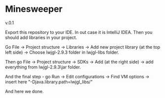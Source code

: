 # Minesweeper
v.0.1

Export this repository to your IDE. In out case it is IntelliJ IDEA.
Then you should add libraries in your project.

Go File -> Project structure -> Libraries -> Add new project library (at the top left side) -> Choose lwjgl-2.9.3 folder in lwjgl-libs folder.

Then go File -> Project structure -> SDKs -> Add (at the right side) -> add everything from lwjgl-2.9.3\jar folder.

And the final step - go Run -> Edit configurations -> Find VM options -> insert here  "-Djava.library.path=lwjgl_libs/"

And here we done.
